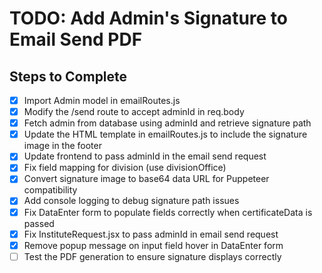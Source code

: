 # TODO: Add Admin's Signature to Email Send PDF

## Steps to Complete
- [x] Import Admin model in emailRoutes.js
- [x] Modify the /send route to accept adminId in req.body
- [x] Fetch admin from database using adminId and retrieve signature path
- [x] Update the HTML template in emailRoutes.js to include the signature image in the footer
- [x] Update frontend to pass adminId in the email send request
- [x] Fix field mapping for division (use divisionOffice)
- [x] Convert signature image to base64 data URL for Puppeteer compatibility
- [x] Add console logging to debug signature path issues
- [x] Fix DataEnter form to populate fields correctly when certificateData is passed
- [x] Fix InstituteRequest.jsx to pass adminId in email send request
- [x] Remove popup message on input field hover in DataEnter form
- [ ] Test the PDF generation to ensure signature displays correctly
